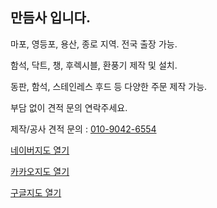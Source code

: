 ## 만듬사 입니다.

마포, 영등포, 용산, 종로 지역.
전국 출장 가능.

함석, 닥트, 챙, 후렉시블, 환풍기 제작 및 설치.

동판, 함석, 스테인레스 후드 등 다양한 주문 제작 가능.

부담 없이 견적 문의 연락주세요.

제작/공사 견적 문의 : <a href="tel:01090426554">010-9042-6554</a>

<a href="http://naver.me/FY7xdD9S">네이버지도 열기</a> 

<a href="http://kko.to/6PJAvdoYo">카카오지도 열기</a> 

<a href="https://maps.app.goo.gl/MusDVmdNiSjc2Sxw9">구글지도 열기</a> 
